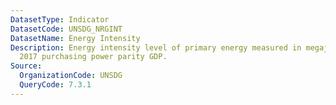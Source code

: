 ```yaml
---
DatasetType: Indicator
DatasetCode: UNSDG_NRGINT
DatasetName: Energy Intensity
Description: Energy intensity level of primary energy measured in megajoules per constant
  2017 purchasing power parity GDP.
Source:
  OrganizationCode: UNSDG
  QueryCode: 7.3.1
---
```


